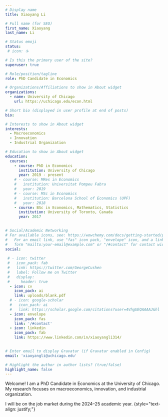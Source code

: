 ```yaml
---
# Display name
title: Xiaoyang Li

# Full name (for SEO)
first_name: Xiaoyang
last_name: Li

# Status emoji
status:
 # icon: ☕️

# Is this the primary user of the site?
superuser: true

# Role/position/tagline
role: PhD Candidate in Economics

# Organizations/Affiliations to show in About widget
organizations:
  - name: University of Chicago
    url: https://uchicago.edu/econ.html

# Short bio (displayed in user profile at end of posts)
bio: 

# Interests to show in About widget
interests:
  - Macroeconomics
  - Innovation
  - Industrial Organization

# Education to show in About widget
education:
  courses:
    - course: PhD in Economics
      institution: University of Chicago
      year: 2019 - present
    # - course: MRes in Economics
    #   institution: Universitat Pompeu Fabra
    #   year: 2019
    # - course: MSc in Economics
    #   institution: Barcelona School of Economics (UPF)
    #   year: 2018
    - course: BSc in Economics, Mathematics, Statistics
      institution: University of Toronto, Canada
      year: 2017
      

# Social/Academic Networking
# For available icons, see: https://wowchemy.com/docs/getting-started/page-builder/#icons
#   For an email link, use "fas" icon pack, "envelope" icon, and a link in the
#   form "mailto:your-email@example.com" or "/#contact" for contact widget.
social:
  
 # - icon: twitter
 #   icon_pack: fab
 #   link: https://twitter.com/GeorgeCushen
 #   label: Follow me on Twitter
 #   display:
 #     header: true
  - icon: cv
    icon_pack: ai
    link: uploads/blank.pdf
  # - icon: google-scholar
  #   icon_pack: ai
  #   link: https://scholar.google.com/citations?user=4VhgUEQAAAAJ&hl
  - icon: envelope
    icon_pack: fas
    link: '/#contact'
  - icon: linkedin
    icon_pack: fab
    link: https://www.linkedin.com/in/xiaoyangli314/
 

# Enter email to display Gravatar (if Gravatar enabled in Config)
email: 'xiaoyangli@uchicago.edu'

# Highlight the author in author lists? (true/false)
highlight_name: false
---
```


Welcome! I am a PhD Candidate in Economics at the University of Chicago. My research focuses on macroeconomics, innovation, and industrial organization. 

I will be on the job market during the 2024–25 academic year.
{style="text-align: justify;"}
